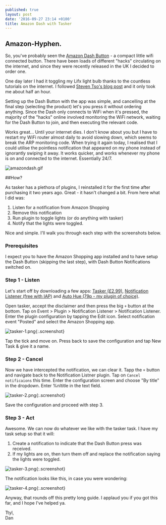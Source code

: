 ```yaml
---
published: true
layout: post
date: '2016-09-27 23:14 +0100'
title: Amazon Dash with Tasker
---
```

## Amazon-Hyphen. 

So, you've probably seen the [Amazon Dash Button][dash] - a compact little wifi connected button. There have been loads of different "hacks" circulating on the internet, and since they were recently released in the UK I decided to order one.

One day later I had it toggling my Lifx light bulb thanks to the countless tutorials on the internet. I followed [Steven Tso's blog post][tso] and it only took me about half an hour.

Setting up the Dash Button with the app was simple, and cancelling at the final step (selecting the product) let's you press it without ordering anything. Since the Dash only connects to WiFi when it's pressed, the majority of the "hacks" online involved monitoring the WiFi network, waiting for the Dash Button to join, and then executing the relevant code.

Works great... Until your internet dies. I don't know about you but I have to restart my WiFi router almost daily to avoid slowing down, which seems to break the ARP monitoring code. When trying it again today, I realised that I could utilise the pointless notification that appeared on my phone instead of ignorantly swiping it away. It works quicker, and works whenever my phone is on and connected to the internet. Essentially 24/7.

![amazondash.gif]({{site.baseurl}}/assets/amazondash.gif)

##How?

As tasker has a plethora of plugins, I reinstalled it for the first time after purchasing it two years ago. Great - it hasn't changed a bit. From here what I did was:
1. Listen for a notification from Amazon Shopping
2. Remove this notification
3. Run plugin to toggle lights (or do anything with tasker)
4. Notify that the lights were toggled.

Nice and simple. I'll walk you through each step with the screenshots below.

### Prerequisites

I expect you to have the Amazon Shopping app installed and to have setup the Dash Button (skipping the last step), with Dash Button Notifications switched on. 

### Step 1 - Listen

Let's start off by downloading a few apps: [Tasker (£2.99)][tasker], [Notification Listener (free with IAP)][notilisten] and [Auto Hue (79p - my plugin of choice)][autohue]. 

Open tasker, accept the disclaimer and then press the big `+` button at the bottom. Tap on Event > Plugin > Notification Listener > Notification Listener. Enter the plugin configuration by tapping the Edit icon. Select notification event "Posted" and select the Amazon Shopping app.

![tasker-1.png]({{site.baseurl}}/assets/tasker-1.png){:.screenshot}

Tap the tick and move on. Press back to save the configuration and tap New Task & give it a name. 

### Step 2 - Cancel

Now we have intercepted the notification, we can clear it. Tapp the `+` button and navigate back to the Notification Listner plugin. Tap on `Cancel notificaions` this time. Enter the configuration screen and choose "By title" in the dropdown. Enter %nltitle in the text field.

![tasker-2.png]({{site.baseurl}}/assets/tasker-2.png){:.screenshot}

Save the configuration and proceed with step 3.

### Step 3 - Act

Awesome. We can now do whatever we like with the tasker task. I have my task setup so that it will:
1. Create a notification to indicate that the Dash Button press was received.
2. If my lights are on, then turn them off and replace the notification saying the lights were toggled.

![tasker-3.png]({{site.baseurl}}/assets/tasker-3.png){:.screenshot}

The notification looks like this, in case you were wondering: 

![tasker-4.png]({{site.baseurl}}/assets/tasker-4.png){:.screenshot}

Anyway, that rounds off this pretty long guide. I applaud you if you got this far, and I hope I've helped ya.

Ttyl,  
Dan

[dash]:	https://www.amazon.com/Dash-Buttons/b?ie=UTF8&node=10667898011
[tso]: http://steventso.com/amazon-dash-lifx/
[notilisten]: https://play.google.com/store/apps/details?id=com.balda.notificationlistener
[tasker]: https://play.google.com/store/apps/details?id=net.dinglisch.android.taskerm
[autohue]: https://play.google.com/store/apps/details?id=com.cuberob.autohue
